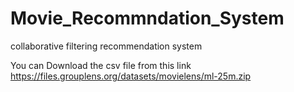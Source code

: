 # Movie_Recommndation_System
collaborative filtering recommendation system

You can Download the csv file from this link
https://files.grouplens.org/datasets/movielens/ml-25m.zip
